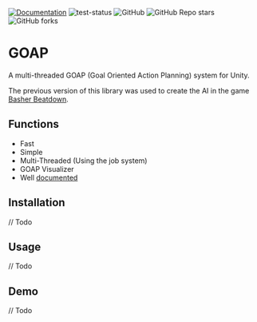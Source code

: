 [![Documentation](https://img.shields.io/badge/GitBook-Docu-lightblue)](https://goap.crashkonijn.com/)
![test-status](https://github.com/crashkonijn/GOAP/actions/workflows/main.yml/badge.svg?branch=feature/version-2)
![GitHub](https://img.shields.io/github/license/crashkonijn/GOAP)
![GitHub Repo stars](https://img.shields.io/github/stars/crashkonijn/GOAP?style=social)
![GitHub forks](https://img.shields.io/github/forks/crashkonijn/GOAP?style=social)

# GOAP
A multi-threaded GOAP (Goal Oriented Action Planning) system for Unity.

The previous version of this library was used to create the AI in the game [Basher Beatdown](https://youtu.be/x653mVuNP0A?t=12s).

## Functions
* Fast
* Simple
* Multi-Threaded (Using the job system)
* GOAP Visualizer
* Well [documented](https://goap.crashkonijn.com/)

## Installation
// Todo

## Usage
// Todo

## Demo
// Todo